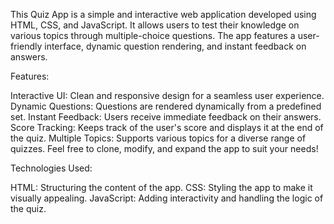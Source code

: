 This Quiz App is a simple and interactive web application developed using HTML, CSS, and JavaScript. It allows users to test their knowledge on various topics through multiple-choice questions. The app features a user-friendly interface, dynamic question rendering, and instant feedback on answers.

Features:

Interactive UI: Clean and responsive design for a seamless user experience.
Dynamic Questions: Questions are rendered dynamically from a predefined set.
Instant Feedback: Users receive immediate feedback on their answers.
Score Tracking: Keeps track of the user's score and displays it at the end of the quiz.
Multiple Topics: Supports various topics for a diverse range of quizzes.
Feel free to clone, modify, and expand the app to suit your needs!

Technologies Used:

HTML: Structuring the content of the app.
CSS: Styling the app to make it visually appealing.
JavaScript: Adding interactivity and handling the logic of the quiz.
